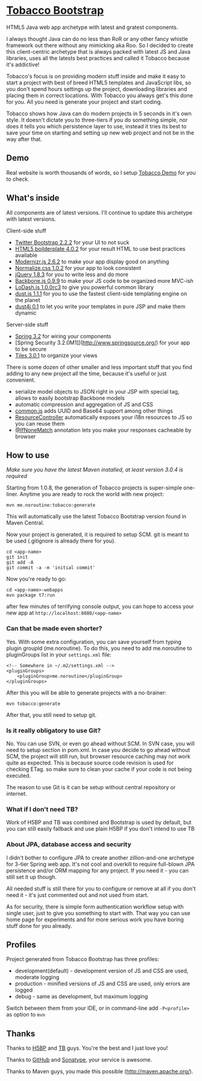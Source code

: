 [Tobacco Bootstrap](http://noroutine.github.com/tobacco-bootstrap)
==================

HTML5 Java web app archetype with latest and gratest components.

I always thought Java can do no less than RoR or any other fancy whistle framework out there without any mimicking aka Roo. So I decided to create this client-centric archetype that is always packed with latest JS and Java libraries, uses all the latests best practices and called it Tobacco because it's addictive!

Tobacco's focus is on providing modern stuff inside and make it easy to start a project with best of breed HTML5 templates and JavaScript libs, so you don't spend hours settings up the project, downloading libraries and placing them in correct locations. With Tobacco you always get's this done for you. All you need is generate your project and start coding.

Tobacco shows how Java can do modern projects in 5 seconds in it's own style. It doesn't dictate you to three-tiers if you do something simple, nor does it tells you which persistence layer to use, instead it tries its best to save your time on starting and setting up new web project and not be in the way after that.

Demo
----

Real website is worth thousands of words, so I setup [Tobacco Demo](http://zion.noroutine.me:8080/tobacco-demo) for you to check.

What's inside
-------------

All components are of latest versions. I'll continue to update this archetype with latest versions.

Client-side stuff 
* [Twitter Bootstrap 2.2.2](http://twitter.github.com/bootstrap/) for your UI to not suck
* [HTML5 boilderplate 4.0.2](http://html5boilerplate.com/) for your result HTML to use best practices available
* [Modernizr.js 2.6.2](http://modernizr.com/) to make your app display good on anything
* [Normalize.css 1.0.2](http://necolas.github.com/normalize.css/) for your app to look consistent
* [jQuery 1.8.3](http://jquery.com/) for you to write less and do more
* [Backbone.js 0.9.9](http://backbonejs.org/) to make your JS code to be organized more MVC-ish
* [LoDash.js 1.0.0rc3](http://lodash.com/) to give you powerful common library
* [dust.js 1.1.1](http://linkedin.github.com/dustjs/) for you to use the fastest client-side templating engine on the planet
* [dust4j 0.1](http://dust4j.noroutine.me/) to let you write your templates in pure JSP and make them dynamic

Server-side stuff
* [Spring 3.2](http://www.springsource.org/) for wiring your components
* [Spring Security 3.2.0M1]](http://www.springsource.org/) for your app to be secure
* [Tiles 3.0.1](http://tiles.apache.org/) to organize your views

There is some dozen of other smaller and less important stuff that you find adding to any new project all the time, because it's useful or just convenient. 

* serialize model objects to JSON right in your JSP with special tag, allows to easily bootstrap Backbone models
* automatic compression and aggregation of JS and CSS
* [common.js](https://github.com/noroutine/tobacco-demo/blob/master/tobacco-demo-webapp/src/main/webapp/js/common.js) adds UUID and Base64 support among other things
* [ResourceController](https://github.com/noroutine/tobacco-demo/blob/master/tobacco-demo-webapp/src/main/java/me/noroutine/ResourcesController.java) automatically exposes your i18n resources to JS so you can reuse them
* [@IfNoneMatch](https://github.com/noroutine/tobacco-demo/blob/master/tobacco-demo-webapp/src/main/java/me/noroutine/cache/IfNoneMatch.java) annotation lets you make your responses cacheable by browser

How to use
----------
_Make sure you have the latest Maven installed, at least version 3.0.4 is required_

Starting from 1.0.8, the generation of Tobacco projects is super-simple one-liner.
Anytime you are ready to rock the world with new project:

    mvn me.noroutine:tobacco:generate

This will automatically use the latest Tobacco Bootstrap version found in Maven Central.

Now your project is generated, it is required to setup SCM. git is meant to be used (.gitignore is already there for you).
    
    cd <app-name>
    git init
    git add -A
    git commit -a -m 'initial commit'

Now you're ready to go:

    cd <app-name>-webapps
    mvn package t7:run

after few minutes of terrifying console output, you can hope to access your new app at `http://localhost:8080/<app-name>`

### Can that be made even shorter?

Yes. With some extra configuration, you can save yourself from typing plugin groupId (me.noroutine). To do this, you
need to add me.noroutine to pluginGroups list in your `settings.xml` file:

    <!-- Somewhere in ~/.m2/settings.xml -->
    <pluginGroups>
        <pluginGroup>me.noroutine</pluginGroup>
    </pluginGroups>

After this you will be able to generate projects with a no-brainer:

    mvn tobacco:generate

After that, you still need to setup git.

### Is it really obligatory to use Git?

No. You can use SVN, or even go ahead without SCM. In SVN case, you will need to setup <scm /> section in pom.xml.
In case you decide to go ahead without SCM, the project will still run, but browser resource caching may not work
quite as expected. This is because source code revision is used for checking ETag. so make sure to clean your cache
if your code is not being executed.

The reason to use Git is it can be setup without central repository or internet.

### What if I don't need TB?

Work of H5BP and TB was combined and Bootstrap is used by default, but
you can still easily fallback and use plain H5BP if you don't intend to use TB

### About JPA, database access and security

I didn't bother to configure JPA to create another zillion-and-one archetype for 3-tier Spring web app.
It's not cool and overkill to require full-blown JPA persistence and/or ORM mapping for any project.
If you need it - you can still set it up though.

All needed stuff is still there for you to configure or remove at all if you don't need it - it's just commented out and not used from start.

As for security, there is simple form authentication workflow setup with single user, just to give you something to start with.
That way you can use home page for experiments and for more serious work you have boring stuff done for you already.

Profiles
--------

Project generated from Tobacco Bootstrap has three profiles:
* development(default) - development version of JS and CSS are used, moderate logging
* production - minified versions of JS and CSS are used, only errors are logged
* debug - same as development, but maximum logging

Switch between them from your IDE, or in command-line add `-P<profile>` as option to `mvn`

Thanks
------

Thanks to [H5BP](http://html5boilerplate.com/) and [TB](http://twitter.github.com/bootstrap/) guys. You're the best and I just love you!

Thanks to [GitHub](https://github.com/) and [Sonatype](https://oss.sonatype.org/index.html), your service is awesome.

Thanks to Maven guys, you made this possible (http://maven.apache.org/).
